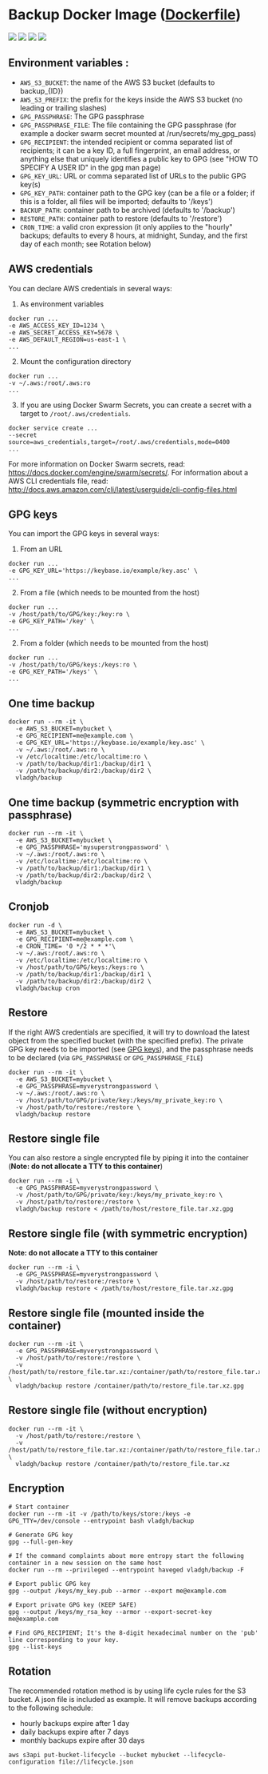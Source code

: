 # Backup Docker Image ([Dockerfile](https://github.com/vladgh/docker_base_images/tree/master/backup))
[![](https://images.microbadger.com/badges/image/vladgh/backup.svg)](https://microbadger.com/images/vladgh/backup "Get your own image badge on microbadger.com")
[![](https://images.microbadger.com/badges/version/vladgh/backup.svg)](https://microbadger.com/images/vladgh/backup "Get your own version badge on microbadger.com")
[![](https://images.microbadger.com/badges/commit/vladgh/backup.svg)](https://microbadger.com/images/vladgh/backup "Get your own commit badge on microbadger.com")
[![](https://images.microbadger.com/badges/license/vladgh/backup.svg)](https://microbadger.com/images/vladgh/backup "Get your own license badge on microbadger.com")

## Environment variables :

- `AWS_S3_BUCKET`: the name of the AWS S3 bucket (defaults to backup_{ID})
- `AWS_S3_PREFIX`: the prefix for the keys inside the AWS S3 bucket (no leading or trailing slashes)
- `GPG_PASSPHRASE`: The GPG passphrase
- `GPG_PASSPHRASE_FILE`: The file containing the GPG passphrase (for example a docker swarm secret mounted at /run/secrets/my_gpg_pass)
- `GPG_RECIPIENT`: the intended recipient or comma separated list of recipients; it can be a key ID, a full fingerprint, an email address, or anything else that uniquely identifies a public key to GPG (see "HOW TO SPECIFY A USER ID" in the gpg man page)
- `GPG_KEY_URL`:  URL or comma separated list of URLs to the public GPG key(s)
- `GPG_KEY_PATH`: container path to the GPG key (can be a file or a folder; if this is a folder, all files will be imported; defaults to '/keys')
- `BACKUP_PATH`: container path to be archived (defaults to '/backup')
- `RESTORE_PATH`: container path to restore (defaults to '/restore')
- `CRON_TIME`: a valid cron expression (it only applies to the "hourly" backups; defaults to every 8 hours, at midnight, Sunday, and the first day of each month; see Rotation below)

## AWS credentials

You can declare AWS credentials in several ways:

1. As environment variables

```
docker run ...
-e AWS_ACCESS_KEY_ID=1234 \
-e AWS_SECRET_ACCESS_KEY=5678 \
-e AWS_DEFAULT_REGION=us-east-1 \
...
```

2. Mount the configuration directory

```
docker run ...
-v ~/.aws:/root/.aws:ro
...
```

3. If you are using Docker Swarm Secrets, you can create a secret with a target to `/root/.aws/credentials`.

```
docker service create ...
--secret source=aws_credentials,target=/root/.aws/credentials,mode=0400
...
```

For more information on Docker Swarm secrets, read: https://docs.docker.com/engine/swarm/secrets/. For information about a AWS CLI credentials file, read: http://docs.aws.amazon.com/cli/latest/userguide/cli-config-files.html

## GPG keys

You can import the GPG keys in several ways:

1. From an URL

```
docker run ...
-e GPG_KEY_URL='https://keybase.io/example/key.asc' \
...
```

2. From a file (which needs to be mounted from the host)

```
docker run ...
-v /host/path/to/GPG/key:/key:ro \
-e GPG_KEY_PATH='/key' \
...
```

2. From a folder (which needs to be mounted from the host)

```
docker run ...
-v /host/path/to/GPG/keys:/keys:ro \
-e GPG_KEY_PATH='/keys' \
...
```

## One time backup

```
docker run --rm -it \
  -e AWS_S3_BUCKET=mybucket \
  -e GPG_RECIPIENT=me@example.com \
  -e GPG_KEY_URL='https://keybase.io/example/key.asc' \
  -v ~/.aws:/root/.aws:ro \
  -v /etc/localtime:/etc/localtime:ro \
  -v /path/to/backup/dir1:/backup/dir1 \
  -v /path/to/backup/dir2:/backup/dir2 \
  vladgh/backup
```

## One time backup (symmetric encryption with passphrase)

```
docker run --rm -it \
  -e AWS_S3_BUCKET=mybucket \
  -e GPG_PASSPHRASE='mysuperstrongpassword' \
  -v ~/.aws:/root/.aws:ro \
  -v /etc/localtime:/etc/localtime:ro \
  -v /path/to/backup/dir1:/backup/dir1 \
  -v /path/to/backup/dir2:/backup/dir2 \
  vladgh/backup
```

## Cronjob

```
docker run -d \
  -e AWS_S3_BUCKET=mybucket \
  -e GPG_RECIPIENT=me@example.com \
  -e CRON_TIME= '0 */2 * * *'\
  -v ~/.aws:/root/.aws:ro \
  -v /etc/localtime:/etc/localtime:ro \
  -v /host/path/to/GPG/keys:/keys:ro \
  -v /path/to/backup/dir1:/backup/dir1 \
  -v /path/to/backup/dir2:/backup/dir2 \
  vladgh/backup cron
```

## Restore
If the right AWS credentials are specified, it will try to download the latest object from the specified bucket (with the specified prefix).
The private GPG key needs to be imported (see [GPG keys](#gpg-keys)), and the passphrase needs to be declared (via `GPG_PASSPHRASE` or `GPG_PASSPHRASE_FILE`)

```
docker run --rm -it \
  -e AWS_S3_BUCKET=mybucket \
  -e GPG_PASSPHRASE=myverystrongpassword \
  -v ~/.aws:/root/.aws:ro \
  -v /host/path/to/GPG/private/key:/keys/my_private_key:ro \
  -v /host/path/to/restore:/restore \
  vladgh/backup restore
```

## Restore single file
You can also restore a single encrypted file by piping it into the container (**Note: do not allocate a TTY to this container**)

```
docker run --rm -i \
  -e GPG_PASSPHRASE=myverystrongpassword \
  -v /host/path/to/GPG/private/key:/keys/my_private_key:ro \
  -v /host/path/to/restore:/restore \
  vladgh/backup restore < /path/to/host/restore_file.tar.xz.gpg
```

## Restore single file (with symmetric encryption)
**Note: do not allocate a TTY to this container**

```
docker run --rm -i \
  -e GPG_PASSPHRASE=myverystrongpassword \
  -v /host/path/to/restore:/restore \
  vladgh/backup restore < /path/to/host/restore_file.tar.xz.gpg
```
## Restore single file (mounted inside the container)

```
docker run --rm -it \
  -e GPG_PASSPHRASE=myverystrongpassword \
  -v /host/path/to/restore:/restore \
  -v /host/path/to/restore_file.tar.xz:/container/path/to/restore_file.tar.xz.gpg \
  vladgh/backup restore /container/path/to/restore_file.tar.xz.gpg
```

## Restore single file (without encryption)

```
docker run --rm -it \
  -v /host/path/to/restore:/restore \
  -v /host/path/to/restore_file.tar.xz:/container/path/to/restore_file.tar.xz \
  vladgh/backup restore /container/path/to/restore_file.tar.xz
```

## Encryption

```
# Start container
docker run --rm -it -v /path/to/keys/store:/keys -e GPG_TTY=/dev/console --entrypoint bash vladgh/backup

# Generate GPG key
gpg --full-gen-key

# If the command complaints about more entropy start the following container in a new session on the same host
docker run --rm --privileged --entrypoint haveged vladgh/backup -F

# Export public GPG key
gpg --output /keys/my_key.pub --armor --export me@example.com

# Export private GPG key (KEEP SAFE)
gpg --output /keys/my_rsa_key --armor --export-secret-key me@example.com

# Find GPG_RECIPIENT; It's the 8-digit hexadecimal number on the 'pub' line corresponding to your key.
gpg --list-keys
```

## Rotation

The recommended rotation method is by using life cycle rules for the S3 bucket. A json file is included as example. It will remove backups according to the following schedule:
- hourly backups expire after 1 day
- daily backups expire after 7 days
- monthly backups expire after 30 days

```
aws s3api put-bucket-lifecycle --bucket mybucket --lifecycle-configuration file://lifecycle.json
```
